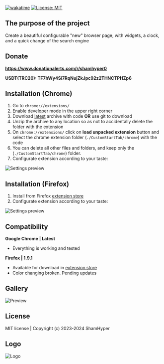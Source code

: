 [![wakatime](https://wakatime.com/badge/github/ShamHyper/CustomStartTab.svg)](https://wakatime.com/badge/github/ShamHyper/CustomStartTab)
[![License: MIT](https://img.shields.io/badge/License-MIT-yellow.svg)](https://github.com/ShamHyper/CustomStartTab/blob/main/LICENSE)
## The purpose of the project
Create a beautiful configurable "new" browser page, with widgets, a clock, and a quick change of the search engine
## Donate
**https://www.donationalerts.com/r/shamhyper0**

**USDT(TRC20): TF7hWy4Si7RqNujZkJpc92z2THNCTPHZp6**
## Installation (Chrome)
1. Go to `chrome://extensions/`
2. Enable developer mode in the upper right corner
3. Download [latest](https://github.com/ShamHyper/CustomStartTab/archive/refs/heads/main.zip) archive with code **OR** use git to download
4. Unzip the archive to any location so as not to accidentally delete the folder with the extension
5. On `chrome://extensions/` click on **load unpacked extension** button and select the chrome extension folder (`./CustomStartTab/chrome`) with the code
6. You can delete all other files and folders, and keep only the (`./CustomStartTab/chrome`) folder.
7. Configurate extension according to your taste:

![Settings preview](https://i.imghippo.com/files/z6nsY1729003954.png)
## Installation (Firefox)
1. Install from Firefox [extension store](https://addons.mozilla.org/firefox/addon/custom-start-tab/)
2. Configurate extension according to your taste:

![Settings preview](https://i.imghippo.com/files/JAaud1729007196.png)
## Compatibility
**Google Chrome | Latest**
- Everything is working and tested

**Firefox | 1.9.1** 
- Available for download in [extension store](https://addons.mozilla.org/firefox/addon/custom-start-tab/)
- Color changing broken. Pending updates
## Gallery
![Preview](https://i.ibb.co/qrbjtx0/chrome-UMNBQo-ZBUr.png)
## License
MIT license | Copyright (c) 2023-2024 ShamHyper
## Logo
![Logo](https://i.ibb.co/W69hJpf/icon.png)
